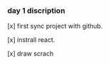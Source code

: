 ### day 1 discription

[x]  first sync project with github.

[x]  instrall react.

[x]  draw scrach
